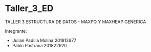 # Taller_3_ED

TALLER 3 ESTRUCTURA DE DATOS - MAXPQ Y MAXHEAP GENERICA

Integrante:
- Julian Padilla Molina 201913677
- Pablo Pastrana 201822920
